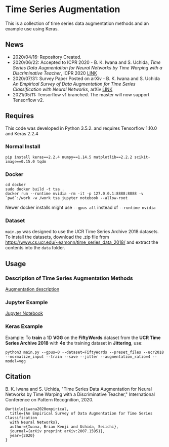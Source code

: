 # Time Series Augmentation

This is a collection of time series data augmentation methods and an example use using Keras.

## News

- 2020/04/16: Repository Created.
- 2020/06/22: Accepted to ICPR 2020 - B. K. Iwana and S. Uchida, *Time Series Data Augmentation for Neural Networks by Time Warping with a Discriminative Teacher*, ICPR 2020 [LINK](https://arxiv.org/abs/2004.08780)
- 2020/07/31: Survey Paper Posted on arXiv - B. K. Iwana and S. Uchida *An Empirical Survey of Data Augmentation for Time Series Classification
  with Neural Networks*, arXiv [LINK](https://arxiv.org/abs/2007.15951)
- 2021/05/11: Tensorflow v1 branched. The master will now support Tensorflow v2.

## Requires

This code was developed in Python 3.5.2. and requires Tensorflow 1.10.0 and Keras 2.2.4

### Normal Install

```
pip install keras==2.2.4 numpy==1.14.5 matplotlib==2.2.2 scikit-image==0.15.0 tqdm
```

### Docker

```
cd docker
sudo docker build -t tsa .
docker run --runtime nvidia -rm -it -p 127.0.0.1:8888:8888 -v `pwd`:/work -w /work tsa jupyter notebook --allow-root
```

Newer docker installs might use ```--gpus all``` instead of ```--runtime nvidia```  

### Dataset

`main.py` was designed to use the UCR Time Series Archive 2018 datasets. To install the datasets, download the .zip file from https://www.cs.ucr.edu/~eamonn/time_series_data_2018/ and extract the contents into the `data` folder.

## Usage

### Description of Time Series Augmentation Methods

[Augmentation description](./docs/AugmentationMethods.md)

### Jupyter Example

[Jupyter Notebook](./example.ipynb)

### Keras Example

Example: 
To **train** a 1D **VGG** on the **FiftyWords** dataset from the **UCR Time Series Archive 2018** with **4x** the training dataset in **Jittering**, use:

```
python3 main.py --gpus=0 --dataset=FiftyWords --preset_files --ucr2018 --normalize_input --train --save --jitter --augmentation_ratio=4 --model=vgg
```

## Citation

B. K. Iwana and S. Uchida, "Time Series Data Augmentation for Neural Networks by Time Warping with a Discriminative Teacher," International Conference on Pattern Recognition, 2020.

```
@article{iwana2020empirical,
  title={An Empirical Survey of Data Augmentation for Time Series Classification
  with Neural Networks},
  author={Iwana, Brian Kenji and Uchida, Seiichi},
  journal={arXiv preprint arXiv:2007.15951},
  year={2020}
}
```
